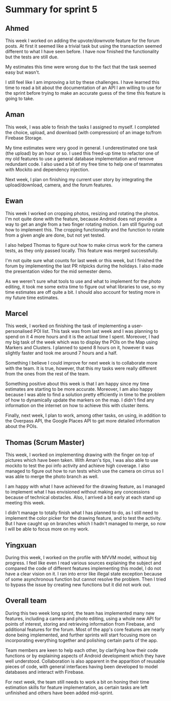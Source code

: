 # Summary for sprint 5

## Ahmed

This week I worked on adding the upvote/downvote feature for the forum posts. At first it seemed like a trivial task but using the transaction seemed different to what I have seen before. I have now finished the functionality but the tests are still due.

My estimates this time were wrong due to the fact that the task seemed easy but wasn't.

I still feel like I am improving a lot by these challenges. I have learned this time to read a bit about the documentation of an API I am willing to use for the sprint before trying to make an accurate guess of the time this feature is going to take.


## Aman

This week, I was able to finish the tasks I assigned to myself. I completed the choice, upload, and download (with compression) of an image to/from Firebase Storage.

My time estimates were very good in general. I underestimated one task (the upload) by an hour or so. I used this freed-up time to refactor one of my old features to use a general database implementation and remove redundant code. I also used a bit of my free time to help one of teammates with Mockito and dependency injection.

Next week, I plan on finishing my current user story by integrating the upload/download, camera, and the forum features. 


## Ewan

This week I worked on cropping photos, resizing and rotating the photos. I'm not quite done with the feature, because Android does not provide a way to get an angle from a two finger rotating motion. I am still figuring out how to implement this. The cropping functionality and the function to rotate from a given angle are done, but not yet tested.

I also helped Thomas to figure out how to make cirrus work for the camera tests, as they only passed locally. This feature was merged successfully.

I'm not quite sure what counts for last week or this week, but I finished the forum by implementing the last PR nitpicks during the holidays. I also made the presentation video for the mid semester demo.

As we weren't sure what tools to use and what to implement for the photo editing, it took me some extra time to figure out what libraries to use, so my time estimates are off quite a bit. I should also account for testing more in my future time estimates.

## Marcel 

This week, I worked on finishing the task of implementing a user-personalised POI list. This task was from last week and I was planning to spend on it 4 more hours and it is the actual time I spent. Moreover, I had my big task of the week which was to display the POIs on the Map using Markers and Clusters. I planned to spend 8 hours on it, however it was slightly faster and took me around 7 hours and a half. 

Something I believe I could improve for next week is to collaborate more with the team. It is true, however,  that this my tasks were really different from the ones from the rest of the team.

Something positive about this week is that I am happy since my time estimates are starting to be more accurate. Moreover, I am also happy because I was able to find a solution pretty efficiently in time to the problem of how to dynamically update the markers on the map. I didn't find any information on the internet on how to achieve this with cluster items.

Finally, next week, I plan to work, among other tasks, on using, in addition to the Overpass API, the Google Places API to get more detailed information about the POIs.

## Thomas (Scrum Master)

This week, I worked on implementing drawing with the finger on top of pictures which have been taken. With Aman's tips, I was also able to use mockito to test the poi info activity and achieve high coverage. I also managed to figure out how to run tests which use the camera on cirrus so I was able to merge the photo branch as well.

I am happy with what I have achieved for the drawing feature, as I managed to implement what I has envisioned without making any concessions because of technical obstacles. Also, I arrived a bit early at each stand up meeting this week.

I didn't manage to totally finish what I has planned to do, as I still need to implement the color picker for the drawing feature, and to test the activity. But I have caught up on branches which I hadn't managed to merge, so now I will be able to focus more on my work.


## Yingxuan

During this week, I worked on the profile with MVVM model, without big progress. I feel like even I read various sources explaining the subject and compared the code of different features implementing this model, I do not have a clear vision on it. I ran into error like illegal state exception because of some asynchronous function but cannot resolve the problem. Then I tried to bypass the issue by creating new functions but it did not work out. 


## Overall team

During this two week long sprint, the team has implemented many new features, including a camera and photo editing, using a whole new API for points of interest, storing and retrieving information from Firebase, and additional features for the forum. Most of the app's core features are nearly done being implemented, and further sprints will start focusing more on incorporating everything together and polishing certain parts of the app.

Team members are keen to help each other, by clarifying how their code functions or by explaining aspects of Android development which they have well understood. Collaboration is also apparent in the apparition of reusable pieces of code, with general interfaces having been developed to model databases and interact with Firebase.

For next week, the team still needs to work a bit on honing their time estimation skills for feature implementation, as certain tasks are left unfinished and others have been added mid-sprint.

